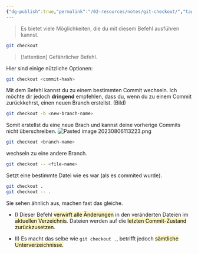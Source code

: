 ```yaml
---
{"dg-publish":true,"permalink":"/02-resources/notes/git-checkout/","tags":["git/checkout","git/branch"],"noteIcon":"","updated":"2025-07-12T13:31:41.324+02:00"}
---
```


>Es bietet viele Möglichkeiten, die du mit diesem Befehl ausführen kannst.
```bash
git checkout
```

>[!attention] 
>Gefährlicher Befehl.

Hier sind einige nützliche Optionen:

```bash
git checkout <commit-hash>
``` 


Mit dem Befehl kannst du zu einem bestimmten Commit wechseln. Ich möchte dir jedoch **dringend** empfehlen, dass du, wenn du zu einem Commit zurückkehrst, einen neuen Branch erstellst. (Bild)

``` bash
git checkout -b <new-branch-name>
``` 

Somit erstellst du eine neue Brach und kannst deine vorherige Commits nicht überschreiben.
![Pasted image 20230806113223.png](/img/user/02%20-%20RESOURCES/Files/IMG/Pasted%20image%2020230806113223.png)

```bash
git checkout <branch-name>
```


wechseln zu eine andere Branch.

```bash
git checkout -- <file-name>
```

Setzt eine bestimmte Datei wie es war (als es commited wurde).

```bash
git checkout .
git checkout -- .
```
Sie sehen ähnlich aus, machen fast das gleiche. 
- I) Dieser Befehl <mark style="background: #FFF3A3A6;">verwirft alle Änderungen</mark> in den veränderten Dateien im <mark style="background: #FFF3A3A6;">aktuellen Verzeichnis</mark>. Dateien werden auf die <mark style="background: #FFF3A3A6;">letzten Commit-Zustand zurückzusetzen</mark>.

- II) Es macht das selbe wie `git checkout .`, betrifft jedoch <mark style="background: #FFF3A3A6;">sämtliche Unterverzeichnisse.</mark>